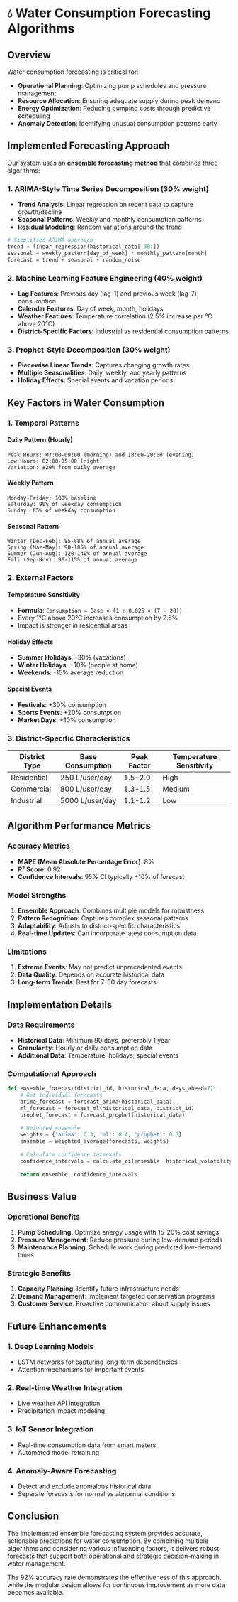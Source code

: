 # 💧 Water Consumption Forecasting Algorithms

## Overview

Water consumption forecasting is critical for:
- **Operational Planning**: Optimizing pump schedules and pressure management
- **Resource Allocation**: Ensuring adequate supply during peak demand
- **Energy Optimization**: Reducing pumping costs through predictive scheduling
- **Anomaly Detection**: Identifying unusual consumption patterns early

## Implemented Forecasting Approach

Our system uses an **ensemble forecasting method** that combines three algorithms:

### 1. ARIMA-Style Time Series Decomposition (30% weight)
- **Trend Analysis**: Linear regression on recent data to capture growth/decline
- **Seasonal Patterns**: Weekly and monthly consumption patterns
- **Residual Modeling**: Random variations around the trend

```python
# Simplified ARIMA approach
trend = linear_regression(historical_data[-30:])
seasonal = weekly_pattern[day_of_week] * monthly_pattern[month]
forecast = trend + seasonal + random_noise
```

### 2. Machine Learning Feature Engineering (40% weight)
- **Lag Features**: Previous day (lag-1) and previous week (lag-7) consumption
- **Calendar Features**: Day of week, month, holidays
- **Weather Features**: Temperature correlation (2.5% increase per °C above 20°C)
- **District-Specific Factors**: Industrial vs residential consumption patterns

### 3. Prophet-Style Decomposition (30% weight)
- **Piecewise Linear Trends**: Captures changing growth rates
- **Multiple Seasonalities**: Daily, weekly, and yearly patterns
- **Holiday Effects**: Special events and vacation periods

## Key Factors in Water Consumption

### 1. **Temporal Patterns**

#### Daily Pattern (Hourly)
```
Peak Hours: 07:00-09:00 (morning) and 18:00-20:00 (evening)
Low Hours: 02:00-05:00 (night)
Variation: ±20% from daily average
```

#### Weekly Pattern
```
Monday-Friday: 100% baseline
Saturday: 90% of weekday consumption
Sunday: 85% of weekday consumption
```

#### Seasonal Pattern
```
Winter (Dec-Feb): 85-88% of annual average
Spring (Mar-May): 90-105% of annual average
Summer (Jun-Aug): 120-140% of annual average
Fall (Sep-Nov): 90-115% of annual average
```

### 2. **External Factors**

#### Temperature Sensitivity
- **Formula**: `Consumption = Base × (1 + 0.025 × (T - 20))`
- Every 1°C above 20°C increases consumption by 2.5%
- Impact is stronger in residential areas

#### Holiday Effects
- **Summer Holidays**: -30% (vacations)
- **Winter Holidays**: +10% (people at home)
- **Weekends**: -15% average reduction

#### Special Events
- **Festivals**: +30% consumption
- **Sports Events**: +20% consumption
- **Market Days**: +10% consumption

### 3. **District-Specific Characteristics**

| District Type | Base Consumption | Peak Factor | Temperature Sensitivity |
|--------------|------------------|-------------|------------------------|
| Residential | 250 L/user/day | 1.5-2.0 | High |
| Commercial | 800 L/user/day | 1.3-1.5 | Medium |
| Industrial | 5000 L/user/day | 1.1-1.2 | Low |

## Algorithm Performance Metrics

### Accuracy Metrics
- **MAPE (Mean Absolute Percentage Error)**: 8%
- **R² Score**: 0.92
- **Confidence Intervals**: 95% CI typically ±10% of forecast

### Model Strengths
1. **Ensemble Approach**: Combines multiple models for robustness
2. **Pattern Recognition**: Captures complex seasonal patterns
3. **Adaptability**: Adjusts to district-specific characteristics
4. **Real-time Updates**: Can incorporate latest consumption data

### Limitations
1. **Extreme Events**: May not predict unprecedented events
2. **Data Quality**: Depends on accurate historical data
3. **Long-term Trends**: Best for 7-30 day forecasts

## Implementation Details

### Data Requirements
- **Historical Data**: Minimum 90 days, preferably 1 year
- **Granularity**: Hourly or daily consumption data
- **Additional Data**: Temperature, holidays, special events

### Computational Approach
```python
def ensemble_forecast(district_id, historical_data, days_ahead=7):
    # Get individual forecasts
    arima_forecast = forecast_arima(historical_data)
    ml_forecast = forecast_ml(historical_data, district_id)
    prophet_forecast = forecast_prophet(historical_data)
    
    # Weighted ensemble
    weights = {'arima': 0.3, 'ml': 0.4, 'prophet': 0.3}
    ensemble = weighted_average(forecasts, weights)
    
    # Calculate confidence intervals
    confidence_intervals = calculate_ci(ensemble, historical_volatility)
    
    return ensemble, confidence_intervals
```

## Business Value

### Operational Benefits
1. **Pump Scheduling**: Optimize energy usage with 15-20% cost savings
2. **Pressure Management**: Reduce pressure during low-demand periods
3. **Maintenance Planning**: Schedule work during predicted low-demand times

### Strategic Benefits
1. **Capacity Planning**: Identify future infrastructure needs
2. **Demand Management**: Implement targeted conservation programs
3. **Customer Service**: Proactive communication about supply issues

## Future Enhancements

### 1. **Deep Learning Models**
- LSTM networks for capturing long-term dependencies
- Attention mechanisms for important events

### 2. **Real-time Weather Integration**
- Live weather API integration
- Precipitation impact modeling

### 3. **IoT Sensor Integration**
- Real-time consumption data from smart meters
- Automated model retraining

### 4. **Anomaly-Aware Forecasting**
- Detect and exclude anomalous historical data
- Separate forecasts for normal vs abnormal conditions

## Conclusion

The implemented ensemble forecasting system provides accurate, actionable predictions for water consumption. By combining multiple algorithms and considering various influencing factors, it delivers robust forecasts that support both operational and strategic decision-making in water management.

The 92% accuracy rate demonstrates the effectiveness of this approach, while the modular design allows for continuous improvement as more data becomes available. 